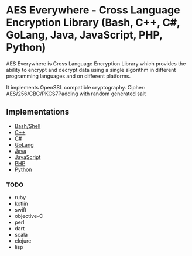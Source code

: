 # AES Everywhere - Cross Language Encryption Library  (Bash, C++, C#, GoLang, Java, JavaScript, PHP, Python)

AES Everywhere is Cross Language Encryption Library which provides the ability to encrypt and decrypt data using a single algorithm in different programming languages and on different platforms.

It implements OpenSSL compatible cryptography.
Cipher: AES/256/CBC/PKCS7Padding with random generated salt


## Implementations

 + [Bash/Shell](https://github.com/mervick/aes-everywhere/tree/master/bash)
 + [C++](https://github.com/mervick/aes-everywhere/tree/master/cpp)
 + [C#](https://github.com/mervick/aes-everywhere/tree/master/net)
 + [GoLang](https://github.com/mervick/aes-everywhere/tree/master/go)
 + [Java](https://github.com/mervick/aes-everywhere/tree/master/java)
 + [JavaScript](https://github.com/mervick/aes-everywhere/tree/master/javascript)
 + [PHP](https://github.com/mervick/aes-everywhere/tree/master/php)
 + [Python](https://github.com/mervick/aes-everywhere/tree/master/python)


### TODO
 + ruby
 + kotlin
 + swift
 + objective-C
 + perl
 + dart
 + scala
 + clojure
 + lisp
